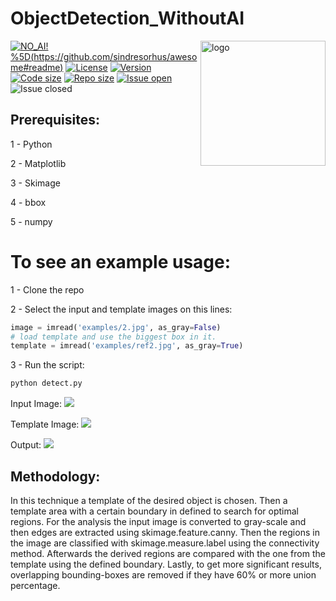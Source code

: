 # ObjectDetection_WithoutAI

<a href="https://github.com/KiLJ4EdeN">
    <img src="https://github.com/KiLJ4EdeN/ObjectDetection_WithoutAI/blob/master/logo/logo.PNG" title="logo" align="right" height="200" />
</a>

 [![NO_AI!](https://cdn.rawgit.com/sindresorhus/awesome/d7305f38d29fed78fa85652e3a63e154dd8e8829/media/badge.svg)%5D(https://github.com/sindresorhus/awesome#readme)](https://github.com/KiLJ4EdeN/)
[![License](https://img.shields.io/github/license/KiLJ4EdeN/ObjectDetection_WithoutAI)](https://img.shields.io/github/license/KiLJ4EdeN/ObjectDetection_WithoutAI) [![Version](https://img.shields.io/github/v/tag/KiLJ4EdeN/ObjectDetection_WithoutAI)](https://img.shields.io/github/v/tag/KiLJ4EdeN/ObjectDetection_WithoutAI) [![Code size](https://img.shields.io/github/languages/code-size/KiLJ4EdeN/ObjectDetection_WithoutAI)](https://img.shields.io/github/languages/code-size/KiLJ4EdeN/ObjectDetection_WithoutAI) [![Repo size](https://img.shields.io/github/repo-size/KiLJ4EdeN/ObjectDetection_WithoutAI)](https://img.shields.io/github/repo-size/KiLJ4EdeN/ObjectDetection_WithoutAI) [![Issue open](https://img.shields.io/github/issues/KiLJ4EdeN/ObjectDetection_WithoutAI)](https://img.shields.io/github/issues/KiLJ4EdeN/ObjectDetection_WithoutAI)
![Issue closed](https://img.shields.io/github/issues-closed/KiLJ4EdeN/ObjectDetection_WithoutAI)


## Prerequisites:

1 - Python

2 - Matplotlib

3 - Skimage

4 - bbox

5 - numpy

# To see an example usage:

1 - Clone the repo

2 - Select the input and template images on this lines:
```python
image = imread('examples/2.jpg', as_gray=False)
# load template and use the biggest box in it.
template = imread('examples/ref2.jpg', as_gray=True)
```

3 - Run the script:

```bash
python detect.py
```

Input Image:
![](https://github.com/KiLJ4EdeN/ObjectDetection_WithoutAI/blob/master/ObjectDetection_WithoutAI/examples/2.jpg)

Template Image:
![](https://github.com/KiLJ4EdeN/ObjectDetection_WithoutAI/blob/master/ObjectDetection_WithoutAI/examples/ref2.jpg)

Output:
![](https://github.com/KiLJ4EdeN/ObjectDetection_WithoutAI/blob/master/ObjectDetection_WithoutAI/examples/output2.png)


## Methodology: 

In this technique a template of the desired object is chosen.
Then a template area with a certain boundary in defined to search for optimal regions. For the analysis the input image is converted to gray-scale and then edges are extracted using skimage.feature.canny. Then the regions in the image are classified with skimage.measure.label using the connectivity method. Afterwards the derived regions are compared with the one from the template using the defined boundary. Lastly, to get more significant results, overlapping bounding-boxes are removed if they have 60% or more union percentage.
 
